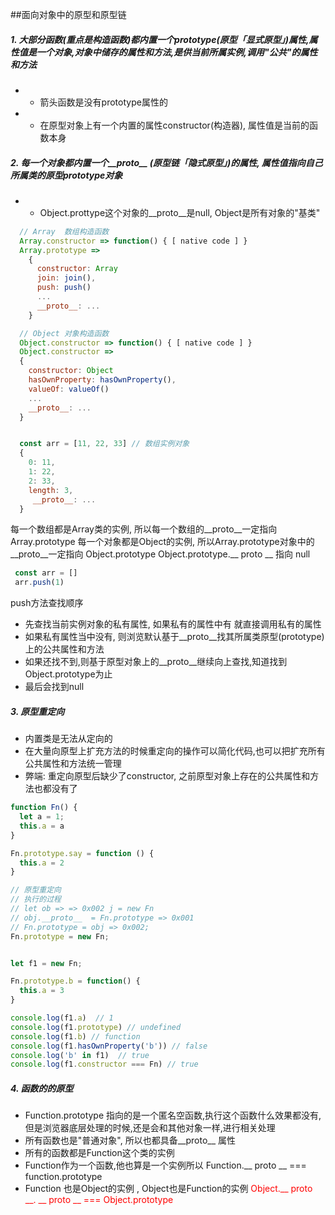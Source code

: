 ##面向对象中的原型和原型链
  ##### 1. 大部分函数(重点是构造函数)都内置一个prototype(原型「显式原型」)属性,属性值是一个对象,对象中储存的属性和方法,是供当前所属实例,调用"公共"的属性和方法

  * * 箭头函数是没有prototype属性的
  * * 在原型对象上有一个内置的属性constructor(构造器), 属性值是当前的函数本身

  ##### 2. 每一个对象都内置一个__proto__ (原型链「隐式原型」)的属性, 属性值指向自己所属类的原型prototype对象

  * * Object.prottype这个对象的__proto__是null, Object是所有对象的"基类"

  ```javascript
    // Array  数组构造函数
    Array.constructor => function() { [ native code ] }
    Array.prototype => 
      {
        constructor: Array
        join: join(),
        push: push()
        ...
        __proto__: ...
      }

    // Object 对象构造函数
    Object.constructor => function() { [ native code ] }
    Object.constructor =>
    {
      constructor: Object
      hasOwnProperty: hasOwnProperty(),
      valueOf: valueOf()
      ...
      __proto__: ...
    }


    const arr = [11, 22, 33] // 数组实例对象
    {
      0: 11,
      1: 22,
      2: 33,
      length: 3,
       __proto__: ...
    }
  ```
  每一个数组都是Array类的实例, 所以每一个数组的__proto__一定指向 Array.prototype
  每一个对象都是Object的实例, 所以Array.prototype对象中的__proto__一定指向 Object.prototype
  Object.prototype.__ proto __ 指向 null


```javascript
 const arr = []
 arr.push(1)
```
push方法查找顺序
 * 先查找当前实例对象的私有属性, 如果私有的属性中有 就直接调用私有的属性
 * 如果私有属性当中没有, 则浏览默认基于__proto__找其所属类原型(prototype)上的公共属性和方法
 * 如果还找不到,则基于原型对象上的__proto__继续向上查找,知道找到Object.prototype为止
 * 最后会找到null

 ##### 3. 原型重定向
  * 内置类是无法从定向的
  * 在大量向原型上扩充方法的时候重定向的操作可以简化代码,也可以把扩充所有公共属性和方法统一管理
  * 弊端: 重定向原型后缺少了constructor, 之前原型对象上存在的公共属性和方法也都没有了

```javascript
function Fn() {
  let a = 1;
  this.a = a
}

Fn.prototype.say = function () {
  this.a = 2
}

// 原型重定向
// 执行的过程
// let ob => => 0x002 j = new Fn
// obj.__proto__  = Fn.prototype => 0x001
// Fn.prototype = obj => 0x002;
Fn.prototype = new Fn;


let f1 = new Fn;

Fn.prototype.b = function() {
  this.a = 3
}

console.log(f1.a)  // 1
console.log(f1.prototype) // undefined
console.log(f1.b) // function
console.log(f1.hasOwnProperty('b')) // false
console.log('b' in f1)  // true
console.log(f1.constructor === Fn) // true
```

##### 4. 函数的的原型

  * Function.prototype 指向的是一个匿名空函数,执行这个函数什么效果都没有,但是浏览器底层处理的时候,还是会和其他对象一样,进行相关处理
  * 所有函数也是"普通对象", 所以也都具备__proto__ 属性
  * 所有的函数都是Function这个类的实例
  * Function作为一个函数,他也算是一个实例所以 Function.__ proto __ === function.prototype 
  * Function 也是Object的实例 , Object也是Function的实例 <font color="red">Object.__ proto __. __ proto __ === Object.prototype</font>